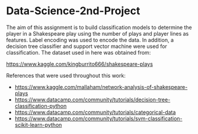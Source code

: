 # Data-Science-2nd-Project

The aim of this assignment is to build classification models to determine the player in a Shakespeare play using the number of plays and player lines as features. Label encoding was used to encode the data. In addition, a decision tree classifier and support vector machine were used for classification. The dataset used in here was obtained from: 

https://www.kaggle.com/kingburrito666/shakespeare-plays

References that were used throughout this work:

- https://www.kaggle.com/mallaham/network-analysis-of-shakespeare-plays
- https://www.datacamp.com/community/tutorials/decision-tree-classification-python
- https://www.datacamp.com/community/tutorials/categorical-data
- https://www.datacamp.com/community/tutorials/svm-classification-scikit-learn-python
